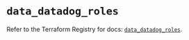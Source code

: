 # `data_datadog_roles`

Refer to the Terraform Registry for docs: [`data_datadog_roles`](https://registry.terraform.io/providers/datadog/datadog/3.73.0/docs/data-sources/roles).
